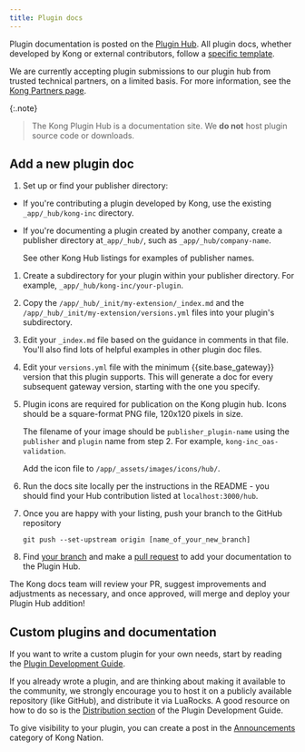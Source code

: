 ```yaml
---
title: Plugin docs
---
```


Plugin documentation is posted on the [Plugin Hub](/hub/). 
All plugin docs, whether developed by Kong or external contributors,
follow a [specific template](https://github.com/Kong/docs.konghq.com/tree/main/app/_hub/_init/my-extension).

We are currently accepting plugin submissions to our plugin hub from trusted technical partners, on a limited basis. For more information, see the [Kong Partners page](https://konghq.com/partners/).

{:.note}
> The Kong Plugin Hub is a documentation site. We **do not** host plugin source code or downloads.

## Add a new plugin doc

1. Set up or find your publisher directory:
  * If you're contributing a plugin developed by Kong, 
 use the existing `_app/_hub/kong-inc` directory.
  * If you're documenting a plugin created by another company, 
  create a publisher directory at`_app/_hub/`, such as
 `_app/_hub/company-name`. 

    See other Kong Hub listings for examples of publisher names.

1. Create a subdirectory for your plugin within your publisher directory.
For example, `_app/_hub/kong-inc/your-plugin`.

1. Copy the `/app/_hub/_init/my-extension/_index.md` and 
the `/app/_hub/_init/my-extension/versions.yml` files into your plugin's subdirectory.

1. Edit your `_index.md` file based on the guidance in comments in that file.
You'll also find lots of helpful examples in other plugin doc files.

1. Edit your `versions.yml` file with the minimum {{site.base_gateway}} version that this plugin supports.
    This will generate a doc for every subsequent gateway version, 
    starting with the one you specify.

1. Plugin icons are required for publication on the Kong plugin hub. Icons
should be a square-format PNG file, 120x120 pixels in size. 

    The filename of your image should be `publisher_plugin-name` using 
    the `publisher` and `plugin` name from step 2.
    For example, `kong-inc_oas-validation`.

    Add the icon file to `/app/_assets/images/icons/hub/`. 


1. Run the docs site locally per the instructions in
the README - you should find your Hub contribution listed at
`localhost:3000/hub`.

1. Once you are happy with your listing, push your branch to the GitHub repository

    ```
    git push --set-upstream origin [name_of_your_new_branch]
    ```

1. Find [your branch](https://github.com/Kong/docs.konghq.com/branches/yours) and make a [pull request](https://help.github.com/en/github/collaborating-with-issues-and-pull-requests/creating-a-pull-request) to add your documentation to the Plugin Hub. 

The Kong docs team will review your PR, suggest improvements and adjustments as
necessary, and once approved, will merge and deploy your Plugin Hub addition!


## Custom plugins and documentation

If you want to write a custom plugin for your own needs, start by reading the [Plugin Development Guide](/gateway/latest/plugin-development).

If you already wrote a plugin, and are thinking about making it available to the community, we strongly encourage you to host it on a publicly available repository (like GitHub), and distribute it via LuaRocks. A good resource on how to do so is the [Distribution section](/gateway/latest/plugin-development/distribution/#distribute-your-plugin) of the Plugin Development Guide.

To give visibility to your plugin, you can create a post in the [Announcements](https://discuss.konghq.com/c/announcements/7) category of Kong Nation.
